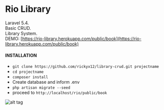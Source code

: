 # Rio Library

Laravel 5.4.  
Basic CRUD.  
Library System.  
DEMO: [https://rio-library.herokuapp.com/public/book](https://rio-library.herokuapp.com/public/book)    

#### INSTALLATION  
* `git clone https://github.com/rickyx12/library-crud.git projectname`  
* `cd projectname`  
* `composer install`  
* Create database and inform .env  
* `php artisan migrate --seed`  
* proceed to `http://localhost/rio/public/book`


![alt tag](https://i.imgur.com/WUgBx21.png)
